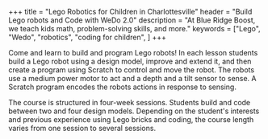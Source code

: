 +++
title = "Lego Robotics for Children in Charlottesville"
header = "Build Lego robots and Code with WeDo 2.0"
description = "At Blue Ridge Boost, we teach kids math, problem-solving skills, and more." 
keywords = ["Lego", "Wedo", "robotics",  "coding for children", ]
+++

Come and learn to build and program Lego robots! In each lesson students build a Lego robot using a design model, improve and extend it, and then create a program using Scratch to control and move the robot. The robots use a medium power motor to act and a depth and a tilt sensor to sense. A Scratch program encodes the robots actions in response to sensing.

The course is structured in four-week sessions. Students build and code between two and four design models. Depending on the student's interests and previous experience using Lego bricks and coding, the course length varies from one session to several sessions.

